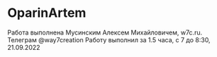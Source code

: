 # OparinArtem
Работа выполнена Мусинским Алексем Михайловичем, w7c.ru. Телеграм @way7creation
Работу выполнил за 1.5 часа, с 7 до 8:30, 21.09.2022
